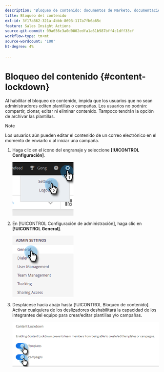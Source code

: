 ```yaml
---
description: 'Bloqueo de contenido: documentos de Marketo, documentación del producto'
title: Bloqueo del contenido
exl-id: 3f17a862-321a-4bbb-8693-117a7fb6a65c
feature: Sales Insight Actions
source-git-commit: 09a656c3a0d0002edfa1a61b987bff4c1dff33cf
workflow-type: tm+mt
source-wordcount: '100'
ht-degree: 4%

---
```


# Bloqueo del contenido {#content-lockdown}

Al habilitar el bloqueo de contenido, impida que los usuarios que no sean administradores editen plantillas o campañas. Los usuarios no podrán: compartir, clonar, editar ni eliminar contenido. Tampoco tendrán la opción de archivar las plantillas.

>[!NOTE]
>
>Los usuarios aún pueden editar el contenido de un correo electrónico en el momento de enviarlo o al iniciar una campaña.

1. Haga clic en el icono del engranaje y seleccione **[!UICONTROL Configuración]**.

   ![](assets/content-lockdown-1.png)

1. En [!UICONTROL Configuración de administración], haga clic en **[!UICONTROL General]**.

   ![](assets/content-lockdown-2.png)

1. Desplácese hacia abajo hasta [!UICONTROL Bloqueo de contenido]. Activar cualquiera de los deslizadores deshabilitará la capacidad de los integrantes del equipo para crear/editar plantillas y/o campañas.

   ![](assets/content-lockdown-3.png)
